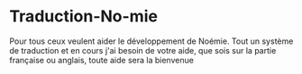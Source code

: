 # Traduction-No-mie
Pour tous ceux veulent aider le développement de Noémie. Tout un système de traduction et en cours j'ai besoin de votre aide, que sois sur la partie française ou anglais, toute aide sera la bienvenue
